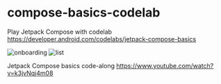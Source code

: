 # compose-basics-codelab
Play Jetpack Compose with codelab https://developer.android.com/codelabs/jetpack-compose-basics

![onboarding](https://user-images.githubusercontent.com/24450352/140037476-eee8f679-2087-4d48-aaea-4fb841dfd27f.png)
![list](https://user-images.githubusercontent.com/24450352/140037479-e331e694-238c-4220-9a1a-d8074afefe5c.png)

Jetpack Compose basics code-along
https://www.youtube.com/watch?v=k3jvNqj4m08
